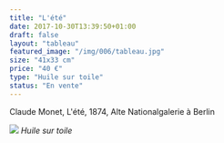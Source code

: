 ```yaml
---
title: "L'été"
date: 2017-10-30T13:39:50+01:00
draft: false
layout: "tableau"
featured_image: "/img/006/tableau.jpg"
size: "41x33 cm"
price: "40 €"
type: "Huile sur toile"
status: "En vente"
---
```


Claude Monet, L'été, 1874, Alte Nationalgalerie à Berlin

![](/img/006/tableau.jpg)
*Huile sur toile*
